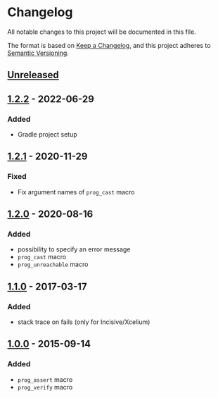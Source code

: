 # Changelog
All notable changes to this project will be documented in this file.

The format is based on [Keep a Changelog](https://keepachangelog.com/en/1.0.0/),
and this project adheres to [Semantic Versioning](https://semver.org/spec/v2.0.0.html).


## [Unreleased]


## [1.2.2] - 2022-06-29

### Added

- Gradle project setup


## [1.2.1] - 2020-11-29

### Fixed

- Fix argument names of `prog_cast` macro


## [1.2.0] - 2020-08-16

### Added

- possibility to specify an error message
- `prog_cast` macro
- `prog_unreachable` macro


## [1.1.0] - 2017-03-17

### Added
- stack trace on fails (only for Incisive/Xcelium)


## [1.0.0] - 2015-09-14

### Added
- `prog_assert` macro
- `prog_verify` macro


[unreleased]: https://github.com/tudortimi/prog_assert/compare/v1.2.2...HEAD
[1.2.2]: https://github.com/tudortimi/prog_assert/compare/v1.2.1...v1.2.2
[1.2.1]: https://github.com/tudortimi/prog_assert/compare/v1.2.0...v1.2.1
[1.2.0]: https://github.com/tudortimi/prog_assert/compare/v1.1.0...v1.2.0
[1.1.0]: https://github.com/tudortimi/prog_assert/compare/v1.0.0...v1.1.0
[1.0.0]: https://github.com/tudortimi/prog_assert/tree/v1.0.0
